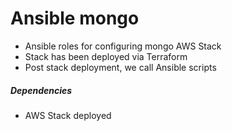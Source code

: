 # Ansible mongo

  - Ansible roles for configuring mongo AWS Stack
  - Stack has been deployed via Terraform
  - Post stack deployment, we call Ansible scripts

##### Dependencies

  - AWS Stack deployed
